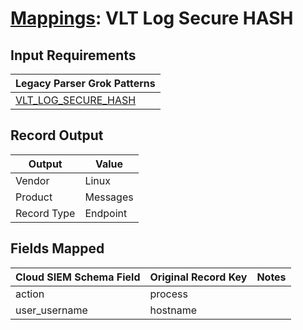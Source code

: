 # [Mappings](README.md): VLT Log Secure HASH

## Input Requirements

|Legacy Parser Grok Patterns|
|-------------|
|[VLT_LOG_SECURE_HASH](../legacy_parsers/VLT_LOG_SECURE_HASH.md)|

## Record Output

|Output|Value|
|------|-----|
|Vendor|Linux|
|Product|Messages|
|Record Type|Endpoint|

## Fields Mapped

|Cloud SIEM Schema Field|Original Record Key|Notes|
|-----------------------|-------------------|-----|
|action|process||
|user_username|hostname||

